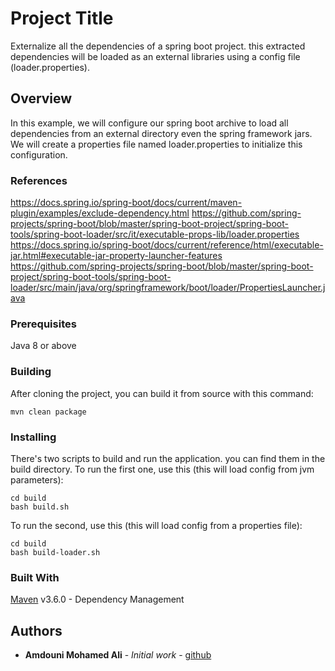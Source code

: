 # Project Title

Externalize all the dependencies of a spring boot project. this extracted dependencies will be loaded
as an external libraries using a config file (loader.properties).

## Overview

In this example, we will configure our spring boot archive to load all dependencies from an external directory even the spring framework jars.
We will create a properties file named loader.properties to initialize this configuration.

### References
https://docs.spring.io/spring-boot/docs/current/maven-plugin/examples/exclude-dependency.html
https://github.com/spring-projects/spring-boot/blob/master/spring-boot-project/spring-boot-tools/spring-boot-loader/src/it/executable-props-lib/loader.properties
https://docs.spring.io/spring-boot/docs/current/reference/html/executable-jar.html#executable-jar-property-launcher-features
https://github.com/spring-projects/spring-boot/blob/master/spring-boot-project/spring-boot-tools/spring-boot-loader/src/main/java/org/springframework/boot/loader/PropertiesLauncher.java

### Prerequisites

Java 8 or above

### Building

After cloning the project, you can build it from source with this command:

```
mvn clean package
```

### Installing

There's two scripts to build and run the application. you can find them in the build directory.
To run the first one, use this (this will load config from jvm parameters):

```
cd build
bash build.sh
```

To run the second, use this (this will load config from a properties file):

```
cd build
bash build-loader.sh
```

### Built With

[Maven](https://maven.apache.org/) v3.6.0 - Dependency Management

## Authors

* **Amdouni Mohamed Ali** - *Initial work* - [github](https://github.com/amdouni-mohamed-ali)
